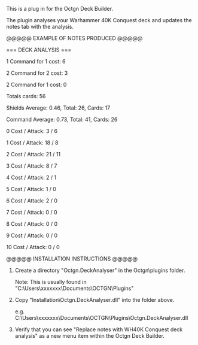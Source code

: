 This is a plug in for the Octgn Deck Builder. 

The plugin analyses your Warhammer 40K Conquest deck and updates the notes tab with the analysis.

@@@@@ EXAMPLE OF NOTES PRODUCED @@@@@ 

=== DECK ANALYSIS ===

1 Command for 1 cost: 6

2 Command for 2 cost: 3

2 Command for 1 cost: 0

Totals cards: 56

Shields Average: 0.46, Total: 26, Cards: 17

Command Average: 0.73, Total: 41, Cards: 26

  0 Cost / Attack:   3    /      6
  
  1 Cost / Attack:  18    /      8
  
  2 Cost / Attack:  21    /     11
  
  3 Cost / Attack:   8    /      7
  
  4 Cost / Attack:   2    /      1
  
  5 Cost / Attack:   1    /      0
  
  6 Cost / Attack:   2    /      0
  
  7 Cost / Attack:   0    /      0
  
  8 Cost / Attack:   0    /      0
  
  9 Cost / Attack:   0    /      0
  
 10 Cost / Attack:   0    /      0


@@@@@ INSTALLATION INSTRUCTIONS @@@@@ 

1. Create a directory "Octgn.DeckAnalyser" in the Octgn\plugins folder.

	Note: This is usually found in "C:\Users\xxxxxxx\Documents\OCTGN\Plugins"
	
2. Copy "Installation\Octgn.DeckAnalyser.dll" into the folder above.

	e.g. C:\Users\xxxxxxx\Documents\OCTGN\Plugins\Octgn.DeckAnalyser.dll
	
3. Verify that you can see "Replace notes with WH40K Conquest deck analysis" as a new menu item within the Octgn Deck Builder.
